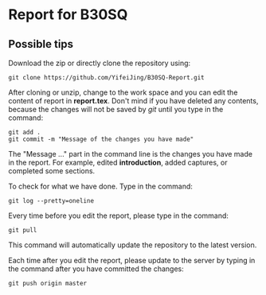 # Report for B30SQ

## Possible tips
Download the zip or directly clone the repository using:

```git clone https://github.com/YifeiJing/B30SQ-Report.git```

After cloning or unzip, change to the work space and you can edit the content of report in **report.tex**. Don't mind if you have deleted any contents, because the changes will not be saved by *git* until you type in the command:

```
git add .
git commit -m "Message of the changes you have made"
```

The "Message ..." part in the command line is the changes you have made in the report. For example, edited **introduction**, added captures, or completed some sections.

To check for what we have done. Type in the command:

```git log --pretty=oneline```

Every time before you edit the report, please type in the command:

```git pull```

This command will automatically update the repository to the latest version.

Each time after you edit the report, please update to the server by typing in the command after you have committed the changes:

```git push origin master```
